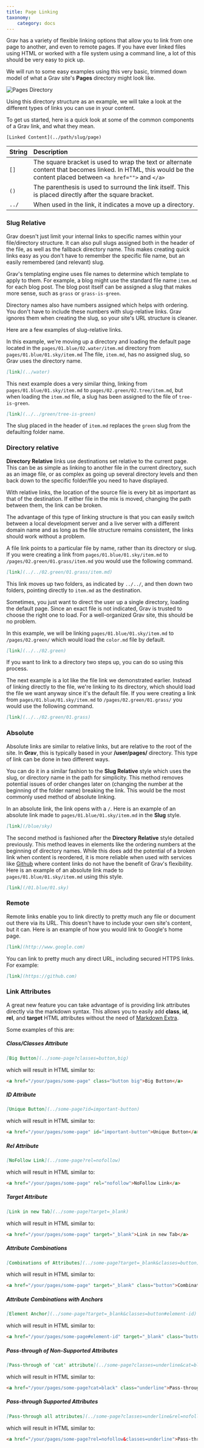 ```yaml
---
title: Page Linking
taxonomy:
    category: docs
---
```


Grav has a variety of flexible linking options that allow you to link from one page to another, and even to remote pages. If you have ever linked files using HTML or worked with a file system using a command line, a lot of this should be very easy to pick up.

We will run to some easy examples using this very basic, trimmed down model of what a Grav site's **Pages** directory might look like.

![Pages Directory](pages.jpg)

Using this directory structure as an example, we will take a look at the different types of links you can use in your content.

To get us started, here is a quick look at some of the common components of a Grav link, and what they mean.

```
[Linked Content](../path/slug/page)
```

| String | Description                                                                                                                                                      |
| :----- | :-----                                                                                                                                                           |
| `[]`   | The square bracket is used to wrap the text or alternate content that becomes linked. In HTML, this would be the content placed between `<a href="">` and `</a>` |
| `()`   | The parenthesis is used to surround the link itself. This is placed directly after the square bracket.                                                           |
| `../`  | When used in the link, it indicates a move up a directory.                                                                                                       |

### Slug Relative

Grav doesn't just limit your internal links to specific names within your file/directory structure. It can also pull slugs assigned both in the header of the file, as well as the fallback directory name. This makes creating quick links easy as you don't have to remember the specific file name, but an easily remembered (and relevant) slug.

Grav's templating engine uses file names to determine which template to apply to them. For example, a blog might use the standard file name `item.md` for each blog post. The blog post itself can be assigned a slug that makes more sense, such as `grass` or `grass-is-green`.

Directory names also have numbers assigned which helps with ordering. You don't have to include these numbers with slug-relative links. Grav ignores them when creating the slug, so your site's URL structure is cleaner.

Here are a few examples of slug-relative links.

In this example, we're moving up a directory and loading the default page located in the `pages/01.blue/02.water/item.md` directory from `pages/01.blue/01.sky/item.md` The file, `item.md`, has no assigned slug, so Grav uses the directory name.

```markdown
[link](../water)
```

This next example does a very similar thing, linking from `pages/01.blue/01.sky/item.md` to `pages/02.green/02.tree/item.md`, but when loading the `item.md` file, a slug has been assigned to the file of `tree-is-green`.

```markdown
[link](../../green/tree-is-green)
```

The slug placed in the header of `item.md` replaces the `green` slug from the defaulting folder name.

### Directory relative

**Directory Relative** links use destinations set relative to the current page. This can be as simple as linking to another file in the current directory, such as an image file, or as complex as going up several directory levels and then back down to the specific folder/file you need to have displayed.

With relative links, the location of the source file is every bit as important as that of the destination. If either file in the mix is moved, changing the path between them, the link can be broken.

The advantage of this type of linking structure is that you can easily switch between a local development server and a live server with a different domain name and as long as the file structure remains consistent, the links should work without a problem.

A file link points to a particular file by name, rather than its directory or slug. If you were creating a link from `pages/01.blue/01.sky/item.md` to `/pages/02.green/01.grass/item.md` you would use the following command.

```markdown
[link](../../02.green/01.grass/item.md)
```

This link moves up two folders, as indicated by `../../`, and then down two folders, pointing directly to `item.md` as the destination.

Sometimes, you just want to direct the user up a single directory, loading the default page. Since an exact file is not indicated, Grav is trusted to choose the right one to load. For a well-organized Grav site, this should be no problem.

In this example, we will be linking `pages/01.blue/01.sky/item.md` to `/pages/02.green/` which would load the `color.md` file by default.

```markdown
[link](../../02.green)
```

If you want to link to a directory two steps up, you can do so using this process. 

The next example is a lot like the file link we demonstrated earlier. Instead of linking directly to the file, we're linking to its directory, which should load the file we want anyway since it's the default file. If you were creating a link from `pages/01.blue/01.sky/item.md` to `/pages/02.green/01.grass/` you would use the following command.

```markdown
[link](../../02.green/01.grass)
```

### Absolute

Absolute links are similar to relative links, but are relative to the root of the site. In **Grav**, this is typically based in your **/user/pages/** directory. This type of link can be done in two different ways.

You can do it in a similar fashion to the **Slug Relative** style which uses the slug, or directory name in the path for simplicity. This method removes potential issues of order changes later on (changing the number at the beginning of the folder name) breaking the link. This would be the most commonly used method of absolute linking.

In an absolute link, the link opens with a `/`. Here is an example of an absolute link made to `pages/01.blue/01.sky/item.md` in the **Slug** style.

```markdown
[link](/blue/sky)
```

The second method is fashioned after the **Directory Relative** style detailed previously. This method leaves in elements like the ordering numbers at the beginning of directory names. While this does add the potential of a broken link when content is reordered, it is more reliable when used with services like [Github](https://github.com) where content links do not have the benefit of Grav's flexibility. Here is an example of an absolute link made to `pages/01.blue/01.sky/item.md` using this style.

```markdown
[link](/01.blue/01.sky)
```

### Remote

Remote links enable you to link directly to pretty much any file or document out there via its URL. This doesn't have to include your own site's content, but it can. Here is an example of how you would link to Google's home page.

```markdown
[link](http://www.google.com)
```

You can link to pretty much any direct URL, including secured HTTPS links. For example:

```markdown
[link](https://github.com)
```

### Link Attributes

A great new feature you can take advantage of is providing link attributes directly via the markdown syntax. This allows you to easily add **class**, **id**, **rel**, and **target** HTML attributes without the need of [Markdown Extra](https://michelf.ca/projects/php-markdown/extra/).

Some examples of this are:

##### Class/Classes Attribute

```markdown
[Big Button](../some-page?classes=button,big)
```

which will result in HTML similar to:

```html
<a href="/your/pages/some-page" class="button big">Big Button</a>
```

##### ID Attribute

```markdown
[Unique Button](../some-page?id=important-button)
```

which will result in HTML similar to:

```html
<a href="/your/pages/some-page" id="important-button">Unique Button</a>
```

##### Rel Attribute

```markdown
[NoFollow Link](../some-page?rel=nofollow)
```

which will result in HTML similar to:

```html
<a href="/your/pages/some-page" rel="nofollow">NoFollow Link</a>
```

##### Target Attribute

```markdown
[Link in new Tab](../some-page?target=_blank)
```

which will result in HTML similar to:

```html
<a href="/your/pages/some-page" target="_blank">Link in new Tab</a>
```

##### Attribute Combinations

```markdown
[Combinations of Attributes](../some-page?target=_blank&classes=button)
```

which will result in HTML similar to:

```html
<a href="/your/pages/some-page" target="_blank" class="button">Combinations of Attributes</a>
```

##### Attribute Combinations with Anchors

```markdown
[Element Anchor](../some-page?target=_blank&classes=button#element-id)
```

which will result in HTML similar to:

```html
<a href="/your/pages/some-page#element-id" target="_blank" class="button">Element Anchor</a>
```

##### Pass-through of Non-Supported Attributes

```markdown
[Pass-through of 'cat' attribute](../some-page?classes=underline&cat=black)
```

which will result in HTML similar to:

```html
<a href="/your/pages/some-page?cat=black" class="underline">Pass-through of 'cat' attribute</a>
```

##### Pass-through Supported Attributes

```markdown
[Pass-through all attributes](../some-page?classes=underline&rel=nofollow&noprocess)
```

which will result in HTML similar to:

```html
<a href="/your/pages/some-page?rel=nofollow&classes=underline">Pass-through all attributes</a>
```

